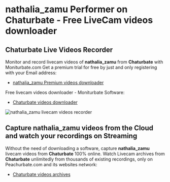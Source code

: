 # nathalia_zamu Performer on Chaturbate - Free LiveCam videos downloader

## Chaturbate Live Videos Recorder

Monitor and record livecam videos of **nathalia_zamu** from **Chaturbate** with Moniturbate.com
Get a premium trial for free by just and only registering with your Email address:
* [nathalia_zamu Premium videos downloader](https://moniturbate.com/request-demo-licence-key.html)

Free livecam videos downloader - Moniturbate Software:
* [Chaturbate videos downloader](https://moniturbate.com/moniturbate-download-software.html)

![nathalia_zamu livecam videos recorder](https://peachurnet.com/templates/moniturbate-software.png)


## Capture nathalia_zamu videos from the Cloud and watch your recordings on Streaming

Without the need of downloading a software, capture **nathalia_zamu** livecam videos from **Chaturbate** 100% online.
Watch Livecam archives from **Chaturbate** unlimitedly from thousands of existing recordings, only on Peachurbate.com and its websites network:
* [Chaturbate videos archives](https://peachurnet.com/)